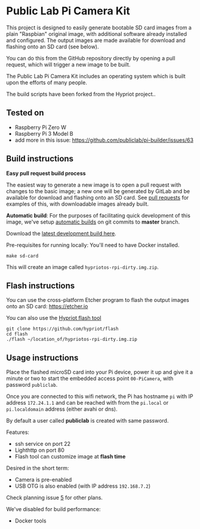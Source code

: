 
# Public Lab Pi Camera Kit

This project is designed to easily generate bootable SD card images from a plain "Raspbian" original image, with additional software already installed and configured. The output images are made available for download and flashing onto an SD card (see below). 

You can do this from the GitHub repository directly by opening a pull request, which will trigger a new image to be built. 

The Public Lab Pi Camera Kit includes an operating system which is built upon the efforts of many people.

The build scripts have been forked from the Hypriot project..

## Tested on

* Raspberry Pi Zero W
* Raspberry Pi 3 Model B
* add more in this issue: https://github.com/publiclab/pi-builder/issues/63

## Build instructions

**Easy pull request build process**

The easiest way to generate a new image is to open a pull request with changes to the basic image; a new one will be generated by GitLab and be available for download and flashing onto an SD card. See [pull requests](https://github.com/publiclab/image-builder-pi/pulls) for examples of this, with downloadable images already built. 

**Automatic build**: For the purposes of facilitating quick development of this image, we've setup [automatic builds](https://jenkins.laboratoriopublico.org/job/Raspberry%20Kit%20Image/) on git commits to **master** branch. 

Download the [latest development build here](https://jenkins.laboratoriopublico.org/job/Raspberry%20Kit%20Image/ws/hypriotos-rpi-dirty.img.zip).

Pre-requisites for running locally: You'll need to have Docker installed.

```
make sd-card
```

This will create an image called `hypriotos-rpi-dirty.img.zip`.

## Flash instructions

You can use the cross-platform Etcher program to flash the output images onto an SD card: https://etcher.io

You can also use the [Hypriot flash tool](https://github.com/hypriot/flash)

```
git clone https://github.com/hypriot/flash
cd flash
./flash ~/location_of/hypriotos-rpi-dirty.img.zip
```

## Usage instructions

Place the flashed microSD card into your Pi device, power it up and give it a minute or two to start the embedded access point `00-PiCamera`, with password `publiclab`.

Once you are connected to this wifi network, the Pi has hostname `pi` with IP address `172.24.1.1` and can be reached with from the `pi.local` or `pi.localdomain` address (either avahi or dns).

By default a user called **publiclab** is created with same password.

Features:
  - ssh service on port 22
  - Lighthttp on port 80
  - Flash tool can customize image at **flash time**

Desired in the short term:
  - Camera is pre-enabled
  - USB OTG is also enabled (with IP address `192.168.7.2`)

Check planning issue [5](https://github.com/publiclab/image-builder-rpi/issues/5) for other plans.

We've disabled for build performance:
  - Docker tools
